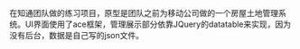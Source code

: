 在知通团队做的练习项目，原型是团队之前为移动公司做的一个房屋土地管理系统。UI界面使用了ace框架，管理展示部分依靠JQuery的datatable来实现，因为没有后台，数据是自己写的json文件。
